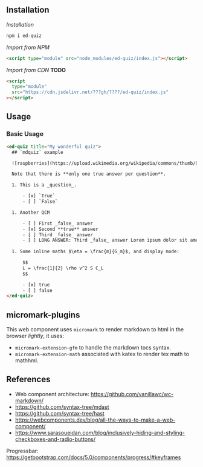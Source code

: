 ## Installation

_Installation_

```sh
npm i ed-quiz
```

_Import from NPM_

```html
<script type="module" src="node_modules/ed-quiz/index.js"></script>
```

_Import from CDN_ **TODO**

```html
<script
  type="module"
  src="https://cdn.jsdelivr.net/???gh/????/ed-quiz/index.js"
></script>
```

## Usage

<!--
Attributes

- title - the title that displays on the card
- type - the content type ()
-->

<!--


Properties

- title - the title that displays on the card
- type - the content type ()
-->

### Basic Usage

<!-- description -->

```html
<ed-quiz title="My wonderful quiz">
  ## `mdquiz` example

  ![raspberries](https://upload.wikimedia.org/wikipedia/commons/thumb/9/99/Raspberry_-_whole_%28Rubus_idaeus%29.jpg/220px-Raspberry_-_whole_%28Rubus_idaeus%29.jpg)

  Note that there is **only one true answer per question**.

  1. This is a _question_.

      - [x] `True`
      - [ ] `False`

  1. Another QCM

      - [ ] First _false_ answer
      - [x] Second **true** answer
      - [ ] Third _false_ answer
      - [ ] LONG ANSWER: Third _false_ answer Lorem ipsum dolor sit amet, consectetur adipisicing elit. Laboriosam, accusamus. Iste beatae necessitatibus quibusdam odit quas nobis rerum nesciunt harum modi exercitationem reprehenderit, quisquam tenetur sint maxime consequuntur? Adipisci, fuga.
  
  1. Some inline maths $\eta = \frac{m}{G_m}$, and display mode:

      $$
      L = \frac{1}{2} \rho v^2 S C_L
      $$

      - [x] true
      - [ ] false
</ed-quiz>
```

## micromark-plugins

This web component uses `micromark` to render markdown to html in the browser _lightly_, it uses:

- `micromark-extension-gfm` to handle the markdown tocs syntax.
- `micromark-extension-math` associated with katex to render tex math to mathhml.

## References

- Web component architecture: https://github.com/vanillawc/wc-markdown/
- https://github.com/syntax-tree/mdast
- https://github.com/syntax-tree/hast
- https://webcomponents.dev/blog/all-the-ways-to-make-a-web-component/
- https://www.sarasoueidan.com/blog/inclusively-hiding-and-styling-checkboxes-and-radio-buttons/

Progressbar: https://getbootstrap.com/docs/5.0/components/progress/#keyframes
